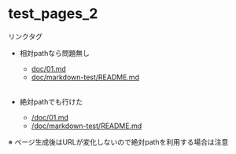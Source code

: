 # test_pages_2

リンクタグ

- 相対pathなら問題無し

    - [doc/01.md](doc/01.md)
    - [doc/markdown-test/README.md](doc/markdown-test/README.md)
    <br>
- 絶対pathでも行けた
    - [/doc/01.md](/doc/01.md)
    - [/doc/markdown-test/README.md](/doc/markdown-test/README.md)

※ ページ生成後はURLが変化しないので絶対pathを利用する場合は注意
